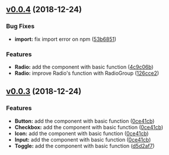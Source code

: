## [v0.0.4](https://github.com/ms-design/ms-design/compare/v0.0.3...v0.0.4) (2018-12-24)

### Bug Fixes

* **import:** fix import error on npm ([53b6851](https://github.com/ms-design/ms-design/commits/53b6851))

### Features

* **Radio:** add the component with basic function ([4c9c06b](https://github.com/ms-design/ms-design/commits/4c9c06b))
* **Radio:** improve Radio's function with RadioGroup ([126cce2](https://github.com/ms-design/ms-design/commits/126cce2))

## [v0.0.3](https://github.com/ms-design/ms-design/releases/tag/v0.0.3) (2018-12-24)

### Features

* **Button:** add the component with basic function ([0ce41cb](https://github.com/ms-design/ms-design/commits/0ce41cb))
* **Checkbox:** add the component with basic function ([0ce41cb](https://github.com/ms-design/ms-design/commits/0ce41cb))
* **Icon:** add the component with basic function ([0ce41cb](https://github.com/ms-design/ms-design/commits/0ce41cb))
* **Input:** add the component with basic function ([0ce41cb](https://github.com/ms-design/ms-design/commits/0ce41cb))
* **Toggle:** add the component with basic function ([d5d2af7](https://github.com/ms-design/ms-design/commits/d5d2af7))